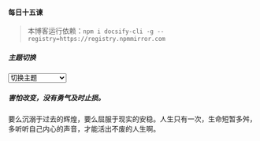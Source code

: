 #### 每日十五谏

> 本博客运行依赖：`npm i docsify-cli -g --registry=https://registry.npmmirror.com`     

##### 主题切换

<select id="themeSkins">
  <option value="./_theme/markdown-theme.css">切换主题</option>
  <option value="./_theme/fancy.css">fancy</option>
  <option value="./_theme/nico.css">nico</option>
  <option value="./_theme/awesome-green.css">awesome-green</option>
  <option value="./_theme/channing-cyan.css">channing-cyan</option>
  <option value="./_theme/scrolls.css">scrolls</option>
  <option value="./_theme/v-green.css">v-green</option>
</select>

##### 害怕改变，没有勇气及时止损。

要么沉溺于过去的辉煌，要么屈服于现实的安稳。人生只有一次，生命短暂多舛，多听听自己内心的声音，才能活出不废的人生啊。
